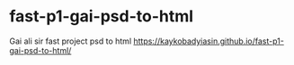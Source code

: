 # fast-p1-gai-psd-to-html
Gai ali sir fast project psd to html
https://kaykobadyiasin.github.io/fast-p1-gai-psd-to-html/
